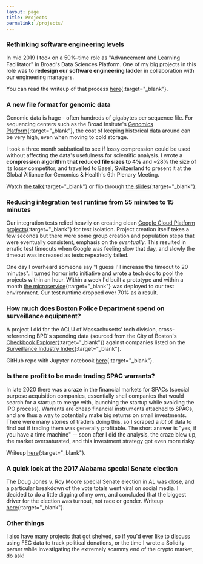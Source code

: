 ```yaml
---
layout: page
title: Projects
permalink: /projects/
---
```


### Rethinking software engineering levels

In mid 2019 I took on a 50%-time role as "Advancement and Learning Facilitator" in Broad's Data Sciences Platform. One of my big projects in this role was to **redesign our software engineering ladder** in collaboration with our engineering managers.

You can read the writeup of that process [here](/levels){:target="_blank"}.

### A new file format for genomic data

Genomic data is huge - often hundreds of gigabytes per sequence file. For sequencing centers such as the Broad Insitute's [Genomics Platform](https://www.broadinstitute.org/reading-and-editing-biology/genomics-platform){:target="_blank"}, the cost of keeping historical data around can be very high, even when moving to cold storage.

I took a three month sabbatical to see if lossy compression could be used without affecting the data's usefulness for scientific analysis. I wrote a **compression algorithm that reduced file sizes to 4%** and ~28% the size of its lossy competitor, and travelled to Basel, Switzerland to present it at the Global Alliance for Genomics & Health's 6th Plenary Meeting.

Watch [the talk](https://www.youtube.com/watch?v=TaqFBgaZHmE&t=13920s){:target="_blank"} or flip through [the slides](https://docs.google.com/presentation/d/1EAG3Mz_Rwszn1xzvLFlFDtZJKeTfTcqo/edit){:target="_blank"}.

### Reducing integration test runtime from 55 minutes to 15 minutes

Our integration tests relied heavily on creating clean [Google Cloud Platform projects](https://developers.google.com/apps-script/guides/cloud-platform-projects){:target="_blank"} for test isolation. Project creation itself takes a few seconds but there were some group creation and population steps that were eventually consistent, emphasis on the _eventually_. This resulted in erratic test timeouts when Google was feeling slow that day, and slowly the timeout was increased as tests repeatedly failed.

One day I overheard someone say "I guess I'll increase the timeout to 20 minutes". I turned horror into initiative and wrote a tech doc to pool the projects within an hour. Within a week I'd built a prototype and within a month [the microservice](https://github.com/broadinstitute/gpalloc){:target="_blank"} was deployed to our test environment. Our test runtime dropped over 70% as a result.

### How much does Boston Police Department spend on surveillance equipment?

A project I did for the ACLU of Massachusetts' tech division, cross-referencing BPD's spending data (sourced from the City of Boston's [Checkbook Explorer](https://spending.data.boston.gov/){:target="_blank"}) against companies listed on the [Surveillance Industry Index](https://sii.transparencytoolkit.org/){:target="_blank"}.

GitHub repo with Jupyter notebook [here](https://github.com/helgridly/bpd-sii){:target="_blank"}.


### Is there profit to be made trading SPAC warrants?

In late 2020 there was a craze in the financial markets for SPACs (special purpose acquisition companies, essentially shell companies that would search for a startup to merge with, launching the startup while avoiding the IPO process). Warrants are cheap financial instruments attached to SPACs, and are thus a way to potentially make big returns on small investments. There were many stories of traders doing this, so I scraped a _lot_ of data to find out if trading them was generally profitable. The short answer is "yes, if you have a time machine" -- soon after I did the analysis, the craze blew up, the market oversaturated, and this investment strategy got even more risky.

Writeup [here](https://elgridly.tech/finstuff/SPAC-warrants/){:target="_blank"}.

### A quick look at the 2017 Alabama special Senate election

The Doug Jones v. Roy Moore special Senate election in AL was close, and a particular breakdown of the vote totals went viral on social media. I decided to do a little digging of my own, and concluded that the biggest driver for the election was turnout, not race or gender. Writeup [here](https://docs.google.com/document/d/1eMpj1ZRfNhrW7pOCyq7jdnYA6_WT508jIT3Ku4TRr0U/edit#){:target="_blank"}.

### Other things

I also have many projects that got shelved, so if you'd ever like to discuss using FEC data to track political donations, or the time I wrote a Solidity parser while investigating the extremely scammy end of the crypto market, do ask!
